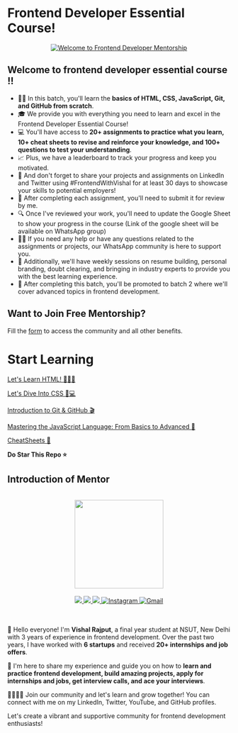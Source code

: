 # Frontend Developer Essential Course!
<p align="center">
  <a href="https://www.youtube.com/watch?v=tI7R7YG4jEY"><img src="https://img.youtube.com/vi/tI7R7YG4jEY/0.jpg" alt="Welcome to Frontend Developer Mentorship" /></a>
</p>

## Welcome to frontend developer essential course !!

- 👨‍💻 In this batch, you'll learn the **basics of HTML, CSS, JavaScript, Git, and GitHub from scratch**.
- 🎓 We provide you with everything you need to learn and excel in the Frontend Developer Essential Course!
- 💻 You'll have access to **20+ assignments to practice what you learn, 10+ cheat sheets to revise and reinforce your knowledge, and 100+ questions to test your understanding**.
- 📈 Plus, we have a leaderboard to track your progress and keep you motivated.
- 🚀 And don't forget to share your projects and assignments on LinkedIn and Twitter using #FrontendWithVishal for at least 30 days to showcase your skills to potential employers!
- 📝 After completing each assignment, you'll need to submit it for review by me.
- 🔍 Once I've reviewed your work, you'll need to update the Google Sheet to show your progress in the course (Link of the google sheet will be available on WhatsApp group)
- 🙋‍♀️ If you need any help or have any questions related to the assignments or projects, our WhatsApp community is here to support you.
- 🤝 Additionally, we'll have weekly sessions on resume building, personal branding, doubt clearing, and bringing in industry experts to provide you with the best learning experience.
- 🌟 After completing this batch, you'll be promoted to batch 2 where we'll cover advanced topics in frontend development.

## Want to Join Free Mentorship?

Fill the [form](https://forms.gle/ZXecoHGbGgeNk6V99) to access the community and all other benefits.

# Start Learning

[Let's Learn HTML! 📝👨‍💻](https://www.notion.so/Let-s-Learn-HTML-d3a02f66d9884a71b600b313e1268d3d)

[Let's Dive Into CSS 🎨💻 ](https://www.notion.so/Let-s-Dive-Into-CSS-07b488c60fe344c9957bb685f0865091)

[Introduction to Git & GitHub 🎬](https://www.notion.so/Introduction-to-Git-GitHub-6e29a55de64a4fcb86d23066f407ceb1)

[Mastering the JavaScript Language: From Basics to Advanced 🚀 ](https://www.notion.so/Mastering-the-JavaScript-Language-From-Basics-to-Advanced-afc1f82af2454d4492ff96cec939aaeb)

[CheatSheets 📝](https://www.notion.so/CheatSheets-20cc64df5d8549bf939f286e35801f44)

**Do Star This Repo ⭐**

## Introduction of Mentor

<br />
<div align="center">
  <img alt="" src="https://avatars.githubusercontent.com/u/59874304?s=400&u=a90ce890d0e3d04ef84d5ae09b143dcb2ecc5d1b&v=4" width="200px;">
</div>
<br />

<div align="center">
 <a href="https://www.youtube.com/c/VishalRajput_1">
    <img src="https://img.shields.io/badge/Youtube-white.svg?&style=for-the-badge&logo=Youtube&logoColor=red">
  </a>
  <a href="https://www.linkedin.com/in/vishalraj1/">
    <img src="https://img.shields.io/badge/linkedin-%230077B5.svg?&style=for-the-badge&logo=linkedin&logoColor=white">
  </a>
  <a href="https://twitter.com/vishalraj_1">
    <img src="https://img.shields.io/badge/twitter-white.svg?&style=for-the-badge&logo=twitter&logoColor=%3A2F2F">
  </a>
  <a href="https://www.instagram.com/vishal_raj_1_/">
    <img alt="Instagram" src="https://img.shields.io/badge/Instagram-E4405F?style=for-the-badge&logo=instagram&logoColor=white">
  </a>
  <a href="mailto:rajputvishal33786@gmail.com">
    <img alt="Gmail" src="https://img.shields.io/badge/Gmail-D14836?style=for-the-badge&logo=gmail&logoColor=white">
   </a>
</div>
<br /><br />

👋 Hello everyone! I'm **Vishal Rajput**, a final year student at NSUT, New Delhi with 3 years of experience in frontend development. Over the past two years, I have worked with **6 startups** and received **20+ internships and job offers**.

🚀 I'm here to share my experience and guide you on how to **learn and practice frontend development, build amazing projects, apply for internships and jobs, get interview calls, and ace your interviews**.

👨‍👩‍👧‍👦 Join our community and let's learn and grow together! You can connect with me on my LinkedIn, Twitter, YouTube, and GitHub profiles.

Let's create a vibrant and supportive community for frontend development enthusiasts!
